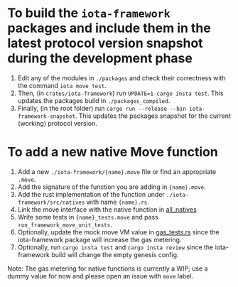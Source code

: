 # To build the `iota-framework` packages and include them in the latest protocol version snapshot during the development phase

1. Edit any of the modules in `./packages` and check their correctness with the command `iota move test`.
2. Then, (in `crates/iota-framework`) run `UPDATE=1 cargo insta test`. This updates the packages build in `./packages_compiled`.
3. Finally, (in the root folder) run `cargo run --release --bin iota-framework-snapshot`. This updates the packages snapshot for the current (working) protocol version.

# To add a new native Move function

1. Add a new `./iota-framework/{name}.move` file or find an appropriate `.move`.
2. Add the signature of the function you are adding in `{name}.move`.
3. Add the rust implementation of the function under `./iota-framework/src/natives` with name `{name}.rs`.
4. Link the move interface with the native function in [all_natives](https://github.com/iotaledger/iota/blob/develop/crates/iota-framework/src/natives/mod.rs#L23)
5. Write some tests in `{name}_tests.move` and pass `run_framework_move_unit_tests`.
6. Optionally, update the mock move VM value in [gas_tests.rs](https://github.com/iotaledger/iota/blob/276356e168047cdfce71814cb14403f4653a3656/crates/iota-core/src/unit_tests/gas_tests.rs) since the iota-framework package will increase the gas metering.
7. Optionally, run `cargo insta test` and `cargo insta review` since the iota-framework build will change the empty genesis config.

Note: The gas metering for native functions is currently a WIP; use a dummy value for now and please open an issue with `move` label.
